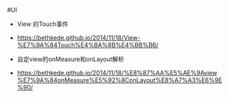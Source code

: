 #UI

- View 的Touch事件

- https://bethkede.github.io/2014/11/18/View-%E7%9A%84Touch%E4%BA%8B%E4%BB%B6/

- 自定view的onMeasure和onLayout解析

- https://bethkede.github.io/2014/11/18/%E8%87%AA%E5%AE%9Aview%E7%9A%84onMeasure%E5%92%8ConLayout%E8%A7%A3%E6%9E%90/
